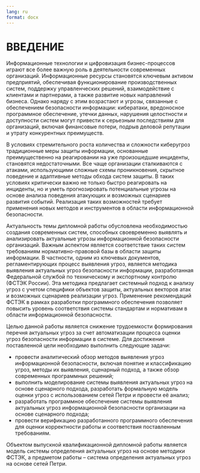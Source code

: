 ```yaml
---
lang: ru
format: docx
---
```


<!-- Разработка системы обнаружения вторжений на основе сетей Петри -->

<!-- Разработка программного обеспечения системы выявления актуальных угроз информационной безопасности организации на основе сценарного подхода -->

# ВВЕДЕНИЕ

Информационные технологии и цифровизация бизнес-процессов играют все более важную роль в деятельности современных организаций. Информационные ресурсы становятся ключевым активом предприятий, обеспечивая функционирование производственных систем, поддержку управленческих решений, взаимодействие с клиентами и партнерами, а также развитие новых направлений бизнеса. Однако наряду с этим возрастают и угрозы, связанные с обеспечением безопасности информации: кибератаки, вредоносное программное обеспечение, утечки данных, нарушения целостности и доступности систем могут привести к серьезным последствиям для организаций, включая финансовые потери, подрыв деловой репутации и утрату конкурентных преимуществ.

В условиях стремительного роста количества и сложности киберугроз традиционные меры защиты информации, основанные преимущественно на реагировании на уже произошедшие инциденты, становятся недостаточными. Все чаще организации сталкиваются с атаками, использующими сложные схемы проникновения, скрытное поведение и адаптивные методы обхода систем защиты. В таких условиях критически важно не только быстро реагировать на инциденты, но и уметь прогнозировать потенциальные угрозы на основе анализа поведения атакующих и возможных сценариев развития событий. Реализация таких возможностей требует применения новых методов и инструментов в области информационной безопасности.

Актуальность темы дипломной работы обусловлена необходимостью создания современных систем, способных своевременно выявлять и анализировать актуальные угрозы информационной безопасности организаций. Важным аспектом является соответствие таких систем требованиям нормативно-правовой базы в области защиты информации. В частности, одним из ключевых документов, регламентирующих процесс выявления угроз, является методика выявления актуальных угроз безопасности информации, разработанная Федеральной службой по техническому и экспортному контролю (ФСТЭК России). Эта методика предлагает системный подход к анализу угроз с учетом специфики объектов защиты, актуальных векторов атак и возможных сценариев реализации угроз. Применение рекомендаций ФСТЭК в рамках разработки программного обеспечения позволяет повысить уровень соответствия системы стандартам и нормативам в области информационной безопасности.

Целью данной работы является снижение трудоемкости формирования перечня актуальных угроз за счет автоматизации процесса оценки угроз безопасности информации в системе. Для достижения поставленной цели необходимо выполнить следующие задачи:

- провести аналитический обзор методов выявления угроз информационной безопасности, включая понятие и классификацию угроз, методы их выявления, сценарный подход, а также обзор современных программных решений;
- выполнить моделирование системы выявления актуальных угроз на основе сценарного подхода, разработать формальную модель оценки угроз с использованием сетей Петри и провести её анализ;
- разработать программное обеспечение системы выявления актуальных угроз информационной безопасности организации на основе сценарного подхода;
- провести верификацию разработанного программного обеспечения для оценки корректности работы и соответствия поставленным требованиям.

Объектом выпускной квалификационной дипломной работы является модель системы определения актуальных угроз на основе методики ФСТЭК, а предметом работы – система определения актуальных угроз на основе сетей Петри.
